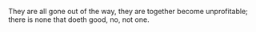 They are all gone out of the way, they are together become unprofitable; there is none that doeth good, no, not one.
